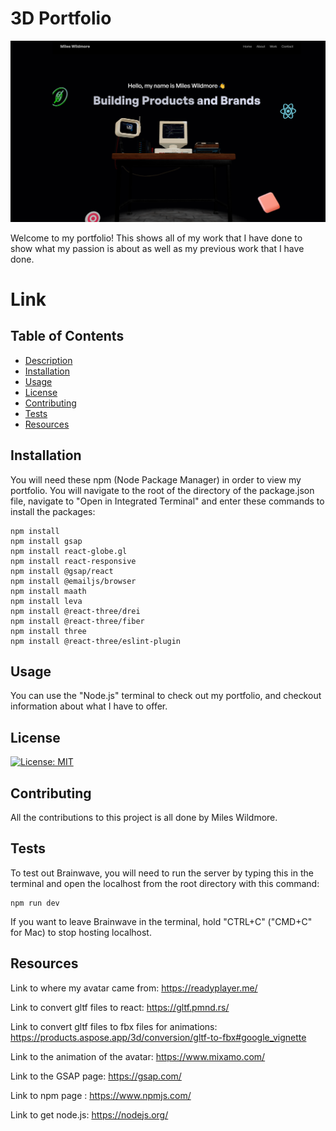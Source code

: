 # 3D Portfolio

![3d-portfolio-picture.png](public/assets/3d-portfolio-picture.png)

Welcome to my portfolio! This shows all of my work that I have done to show what my passion is about as well as my previous work that I have done.

# Link

## Table of Contents
* [Description](#description)
* [Installation](#installation)
* [Usage](#usage)
* [License](#license)
* [Contributing](#contributing)
* [Tests](#tests)
* [Resources](#resources)

## Installation
You will need these npm (Node Package Manager) in order to view my portfolio. You will navigate to the root of the directory of the package.json file, navigate to "Open in Integrated Terminal" and enter these commands to install the packages:
```
npm install
npm install gsap
npm install react-globe.gl
npm install react-responsive
npm install @gsap/react
npm install @emailjs/browser
npm install maath
npm install leva
npm install @react-three/drei
npm install @react-three/fiber
npm install three
npm install @react-three/eslint-plugin
```


## Usage
You can use the "Node.js" terminal to check out my portfolio, and checkout information about what I have to offer.

## License
[![License: MIT](https://img.shields.io/badge/License-MIT-yellow.svg)](https://opensource.org/licenses/MIT)

## Contributing
All the contributions to this project is all done by Miles Wildmore.


## Tests

To test out Brainwave, you will need to run the server by typing this in the terminal and open the localhost from the root directory with this command:
```
npm run dev

```

If you want to leave Brainwave in the terminal, hold "CTRL+C" ("CMD+C" for Mac) to stop hosting localhost.

## Resources
Link to where my avatar came from: https://readyplayer.me/

Link to convert gltf files to react: https://gltf.pmnd.rs/

Link to convert gltf files to fbx files for animations: https://products.aspose.app/3d/conversion/gltf-to-fbx#google_vignette

Link to the animation of the avatar: https://www.mixamo.com/

Link to the GSAP page: https://gsap.com/

Link to npm page : https://www.npmjs.com/

Link to get node.js: https://nodejs.org/